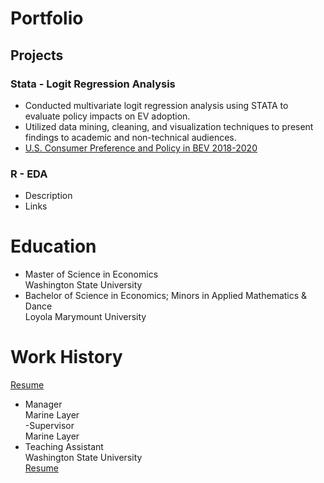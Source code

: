 # Portfolio

## Projects
### Stata - Logit Regression Analysis
- Conducted multivariate logit regression analysis using STATA to evaluate policy impacts on EV adoption.
- Utilized data mining, cleaning, and visualization techniques to present findings to academic and non-technical audiences.
- [U.S. Consumer Preference and Policy in BEV 2018-2020](https://github.com/nicolerouleau/Stata_US_BEV)

### R - EDA
- Description
- Links

# Education
- Master of Science in Economics <br/>
Washington State University
- Bachelor of Science in Economics; Minors in Applied Mathematics & Dance <br/>
Loyola Marymount University

# Work History
[Resume](https://github.com/nicolerouleau/Resume)
- Manager <br/>
Marine Layer <br/>
-Supervisor <br/>
Marine Layer <br/>
- Teaching Assistant <br/>
Washington State University <br/>
[Resume](https://github.com/nicolerouleau/Resume)
